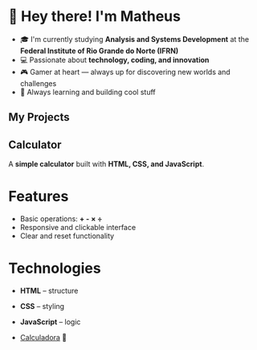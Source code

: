 # 👋 Hey there! I'm Matheus  

- 🎓 I'm currently studying **Analysis and Systems Development** at the **Federal Institute of Rio Grande do Norte (IFRN)**  
- 💻 Passionate about **technology, coding, and innovation**  
- 🎮 Gamer at heart — always up for discovering new worlds and challenges  
- 🚀 Always learning and building cool stuff  


## My Projects

## Calculator

A **simple calculator** built with **HTML, CSS, and JavaScript**.  

# Features

- Basic operations: **+ - × ÷**  
- Responsive and clickable interface  
- Clear and reset functionality  

# Technologies

- **HTML** – structure  
- **CSS** – styling  
- **JavaScript** – logic

- [Calculadora](https://matheussena45.github.io/My-Projects/Calculadora/index.html) 🔢

